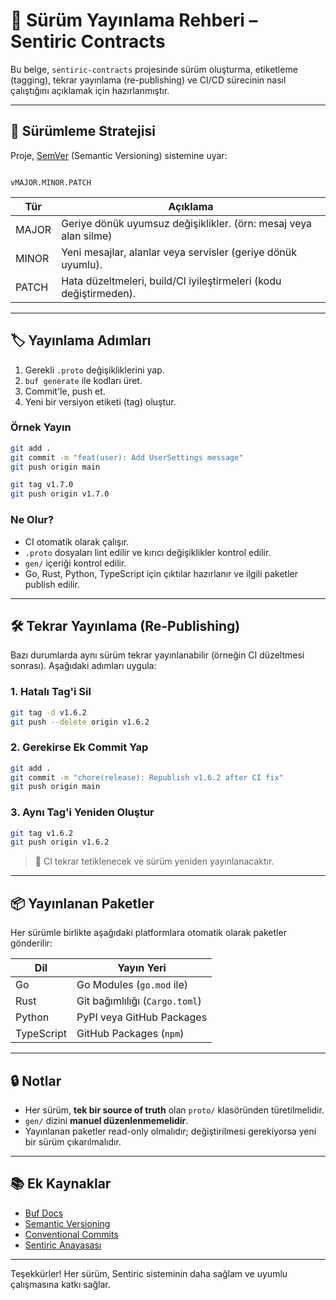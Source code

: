 # 🚀 Sürüm Yayınlama Rehberi – Sentiric Contracts

Bu belge, `sentiric-contracts` projesinde sürüm oluşturma, etiketleme (tagging), tekrar yayınlama (re-publishing) ve CI/CD sürecinin nasıl çalıştığını açıklamak için hazırlanmıştır.

---

## 🧭 Sürümleme Stratejisi

Proje, [SemVer](https://semver.org/) (Semantic Versioning) sistemine uyar:

```semver

vMAJOR.MINOR.PATCH

```

| Tür   | Açıklama                                                                 |
|-------|--------------------------------------------------------------------------|
| MAJOR | Geriye dönük uyumsuz değişiklikler. (örn: mesaj veya alan silme)         |
| MINOR | Yeni mesajlar, alanlar veya servisler (geriye dönük uyumlu).            |
| PATCH | Hata düzeltmeleri, build/CI iyileştirmeleri (kodu değiştirmeden).       |

---

## 🏷️ Yayınlama Adımları

1. Gerekli `.proto` değişikliklerini yap.
2. `buf generate` ile kodları üret.
3. Commit'le, push et.
4. Yeni bir versiyon etiketi (tag) oluştur.

### Örnek Yayın

```bash
git add .
git commit -m "feat(user): Add UserSettings message"
git push origin main

git tag v1.7.0
git push origin v1.7.0
````

### Ne Olur?

* CI otomatik olarak çalışır.
* `.proto` dosyaları lint edilir ve kırıcı değişiklikler kontrol edilir.
* `gen/` içeriği kontrol edilir.
* Go, Rust, Python, TypeScript için çıktılar hazırlanır ve ilgili paketler publish edilir.

---

## 🛠️ Tekrar Yayınlama (Re-Publishing)

Bazı durumlarda aynı sürüm tekrar yayınlanabilir (örneğin CI düzeltmesi sonrası). Aşağıdaki adımları uygula:

### 1. Hatalı Tag'i Sil

```bash
git tag -d v1.6.2
git push --delete origin v1.6.2
```

### 2. Gerekirse Ek Commit Yap

```bash
git add .
git commit -m "chore(release): Republish v1.6.2 after CI fix"
git push origin main
```

### 3. Aynı Tag'i Yeniden Oluştur

```bash
git tag v1.6.2
git push origin v1.6.2
```

> 🔁 CI tekrar tetiklenecek ve sürüm yeniden yayınlanacaktır.

---

## 📦 Yayınlanan Paketler

Her sürümle birlikte aşağıdaki platformlara otomatik olarak paketler gönderilir:

| Dil        | Yayın Yeri                     |
| ---------- | ------------------------------ |
| Go         | Go Modules (`go.mod` ile)      |
| Rust       | Git bağımlılığı (`Cargo.toml`) |
| Python     | PyPI veya GitHub Packages      |
| TypeScript | GitHub Packages (`npm`)        |

---

## 🔒 Notlar

* Her sürüm, **tek bir source of truth** olan `proto/` klasöründen türetilmelidir.
* `gen/` dizini **manuel düzenlenmemelidir**.
* Yayınlanan paketler read-only olmalıdır; değiştirilmesi gerekiyorsa yeni bir sürüm çıkarılmalıdır.

---

## 📚 Ek Kaynaklar

* [Buf Docs](https://docs.buf.build)
* [Semantic Versioning](https://semver.org/)
* [Conventional Commits](https://www.conventionalcommits.org/)
* [Sentiric Anayasası](https://github.com/sentiric/sentiric-governance/blob/main/docs/blueprint/Architecture-Overview.md)

---

Teşekkürler! Her sürüm, Sentiric sisteminin daha sağlam ve uyumlu çalışmasına katkı sağlar.

```